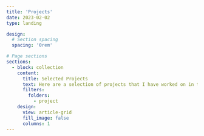 ```yaml
---
title: 'Projects'
date: 2023-02-02
type: landing

design:
  # Section spacing
  spacing: '0rem'

# Page sections
sections:
  - block: collection
    content:
      title: Selected Projects
      text: Here are a selection of projects that I have worked on in the domains of CV, CG, and ML/DL.
      filters:
        folders:
          - project
    design:
      view: article-grid
      fill_image: false
      columns: 1
---
```

